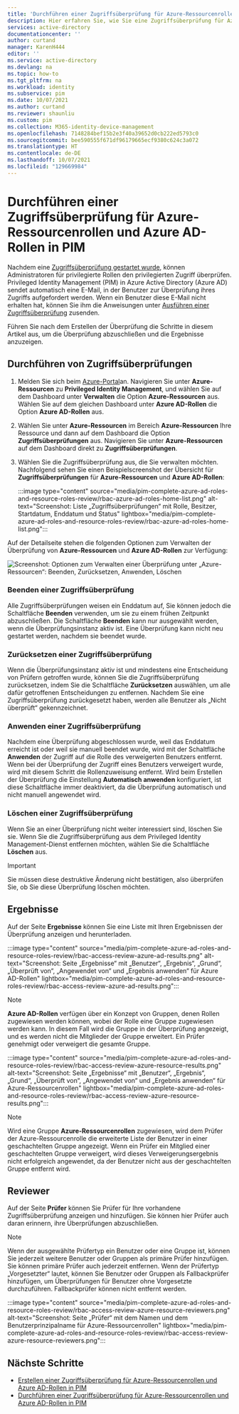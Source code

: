 ```yaml
---
title: 'Durchführen einer Zugriffsüberprüfung für Azure-Ressourcenrollen und Azure AD-Rollen in PIM: Azure AD | Microsoft-Dokumentation'
description: Hier erfahren Sie, wie Sie eine Zugriffsüberprüfung für Azure-Ressourcenrollen und Azure AD-Rollen in Privileged Identity Management (PIM) in Azure Active Directory abschließen.
services: active-directory
documentationcenter: ''
author: curtand
manager: KarenH444
editor: ''
ms.service: active-directory
ms.devlang: na
ms.topic: how-to
ms.tgt_pltfrm: na
ms.workload: identity
ms.subservice: pim
ms.date: 10/07/2021
ms.author: curtand
ms.reviewer: shaunliu
ms.custom: pim
ms.collection: M365-identity-device-management
ms.openlocfilehash: 7148284bef15b2e3f40a39652d0cb222ed5793c0
ms.sourcegitcommit: bee590555f671df96179665ecf9380c624c3a072
ms.translationtype: HT
ms.contentlocale: de-DE
ms.lasthandoff: 10/07/2021
ms.locfileid: "129669984"
---
```

# <a name="complete-an-access-review-of-azure-resource-and-azure-ad-roles-in-pim"></a>Durchführen einer Zugriffsüberprüfung für Azure-Ressourcenrollen und Azure AD-Rollen in PIM

Nachdem eine [Zugriffsüberprüfung gestartet wurde](pim-create-azure-ad-roles-and-resource-roles-review.md), können Administratoren für privilegierte Rollen den privilegierten Zugriff überprüfen. Privileged Identity Management (PIM) in Azure Active Directory (Azure AD) sendet automatisch eine E-Mail, in der Benutzer zur Überprüfung ihres Zugriffs aufgefordert werden. Wenn ein Benutzer diese E-Mail nicht erhalten hat, können Sie ihm die Anweisungen unter [Ausführen einer Zugriffsüberprüfung](pim-perform-azure-ad-roles-and-resource-roles-review.md) zusenden.

Führen Sie nach dem Erstellen der Überprüfung die Schritte in diesem Artikel aus, um die Überprüfung abzuschließen und die Ergebnisse anzuzeigen.

## <a name="complete-access-reviews"></a>Durchführen von Zugriffsüberprüfungen

1. Melden Sie sich beim [Azure-Portal](https://portal.azure.com/)an. Navigieren Sie unter **Azure-Ressourcen** zu **Privileged Identity Management**, und wählen Sie auf dem Dashboard unter **Verwalten** die Option **Azure-Ressourcen** aus. Wählen Sie auf dem gleichen Dashboard unter **Azure AD-Rollen** die Option **Azure AD-Rollen** aus.

2. Wählen Sie unter **Azure-Ressourcen** im Bereich **Azure-Ressourcen** Ihre Ressource und dann auf dem Dashboard die Option **Zugriffsüberprüfungen** aus. Navigieren Sie unter **Azure-Ressourcen** auf dem Dashboard direkt zu **Zugriffsüberprüfungen**.

3. Wählen Sie die Zugriffsüberprüfung aus, die Sie verwalten möchten. Nachfolgend sehen Sie einen Beispielscreenshot der Übersicht für **Zugriffsüberprüfungen** für **Azure-Ressourcen** und **Azure AD-Rollen**:

    :::image type="content" source="media/pim-complete-azure-ad-roles-and-resource-roles-review/rbac-azure-ad-roles-home-list.png" alt-text="Screenshot: Liste „Zugriffsüberprüfungen“ mit Rolle, Besitzer, Startdatum, Enddatum und Status" lightbox="media/pim-complete-azure-ad-roles-and-resource-roles-review/rbac-azure-ad-roles-home-list.png":::

Auf der Detailseite stehen die folgenden Optionen zum Verwalten der Überprüfung von **Azure-Ressourcen** und **Azure AD-Rollen** zur Verfügung:

![Screenshot: Optionen zum Verwalten einer Überprüfung unter „Azure-Ressourcen“: Beenden, Zurücksetzen, Anwenden, Löschen](media/pim-complete-azure-ad-roles-and-resource-roles-review/rbac-access-review-menu.png)

### <a name="stop-an-access-review"></a>Beenden einer Zugriffsüberprüfung

Alle Zugriffsüberprüfungen weisen ein Enddatum auf, Sie können jedoch die Schaltfläche **Beenden** verwenden, um sie zu einem frühen Zeitpunkt abzuschließen. Die Schaltfläche **Beenden** kann nur ausgewählt werden, wenn die Überprüfungsinstanz aktiv ist. Eine Überprüfung kann nicht neu gestartet werden, nachdem sie beendet wurde.

### <a name="reset-an-access-review"></a>Zurücksetzen einer Zugriffsüberprüfung

Wenn die Überprüfungsinstanz aktiv ist und mindestens eine Entscheidung von Prüfern getroffen wurde, können Sie die Zugriffsüberprüfung zurücksetzen, indem Sie die Schaltfläche **Zurücksetzen** auswählen, um alle dafür getroffenen Entscheidungen zu entfernen. Nachdem Sie eine Zugriffsüberprüfung zurückgesetzt haben, werden alle Benutzer als „Nicht überprüft“ gekennzeichnet.

### <a name="apply-an-access-review"></a>Anwenden einer Zugriffsüberprüfung

Nachdem eine Überprüfung abgeschlossen wurde, weil das Enddatum erreicht ist oder weil sie manuell beendet wurde, wird mit der Schaltfläche **Anwenden** der Zugriff auf die Rolle des verweigerten Benutzers entfernt. Wenn bei der Überprüfung der Zugriff eines Benutzers verweigert wurde, wird mit diesem Schritt die Rollenzuweisung entfernt. Wird beim Erstellen der Überprüfung die Einstellung **Automatisch anwenden** konfiguriert, ist diese Schaltfläche immer deaktiviert, da die Überprüfung automatisch und nicht manuell angewendet wird.

### <a name="delete-an-access-review"></a>Löschen einer Zugriffsüberprüfung

Wenn Sie an einer Überprüfung nicht weiter interessiert sind, löschen Sie sie. Wenn Sie die Zugriffsüberprüfung aus dem Privileged Identity Management-Dienst entfernen möchten, wählen Sie die Schaltfläche **Löschen** aus.

> [!IMPORTANT]
> Sie müssen diese destruktive Änderung nicht bestätigen, also überprüfen Sie, ob Sie diese Überprüfung löschen möchten.

## <a name="results"></a>Ergebnisse

Auf der Seite **Ergebnisse** können Sie eine Liste mit Ihren Ergebnissen der Überprüfung anzeigen und herunterladen.

:::image type="content" source="media/pim-complete-azure-ad-roles-and-resource-roles-review/rbac-access-review-azure-ad-results.png" alt-text="Screenshot: Seite „Ergebnisse“ mit „Benutzer“, „Ergebnis“, „Grund“, „Überprüft von“, „Angewendet von“ und „Ergebnis anwenden“ für Azure AD-Rollen" lightbox="media/pim-complete-azure-ad-roles-and-resource-roles-review/rbac-access-review-azure-ad-results.png":::

> [!Note]
> **Azure AD-Rollen** verfügen über ein Konzept von Gruppen, denen Rollen zugewiesen werden können, wobei der Rolle eine Gruppe zugewiesen werden kann. In diesem Fall wird die Gruppe in der Überprüfung angezeigt, und es werden nicht die Mitglieder der Gruppe erweitert. Ein Prüfer genehmigt oder verweigert die gesamte Gruppe.

:::image type="content" source="media/pim-complete-azure-ad-roles-and-resource-roles-review/rbac-access-review-azure-resource-results.png" alt-text="Screenshot: Seite „Ergebnisse“ mit „Benutzer“, „Ergebnis“, „Grund“, „Überprüft von“, „Angewendet von“ und „Ergebnis anwenden“ für Azure-Ressourcenrollen" lightbox="media/pim-complete-azure-ad-roles-and-resource-roles-review/rbac-access-review-azure-resource-results.png":::

> [!Note]
>Wird eine Gruppe **Azure-Ressourcenrollen** zugewiesen, wird dem Prüfer der Azure-Ressourcenrolle die erweiterte Liste der Benutzer in einer geschachtelten Gruppe angezeigt. Wenn ein Prüfer ein Mitglied einer geschachtelten Gruppe verweigert, wird dieses Verweigerungsergebnis nicht erfolgreich angewendet, da der Benutzer nicht aus der geschachtelten Gruppe entfernt wird.

## <a name="reviewers"></a>Reviewer

Auf der Seite **Prüfer** können Sie Prüfer für Ihre vorhandene Zugriffsüberprüfung anzeigen und hinzufügen. Sie können hier Prüfer auch daran erinnern, ihre Überprüfungen abzuschließen.

> [!Note]
> Wenn der ausgewählte Prüfertyp ein Benutzer oder eine Gruppe ist, können Sie jederzeit weitere Benutzer oder Gruppen als primäre Prüfer hinzufügen. Sie können primäre Prüfer auch jederzeit entfernen. Wenn der Prüfertyp „Vorgesetzter“ lautet, können Sie Benutzer oder Gruppen als Fallbackprüfer hinzufügen, um Überprüfungen für Benutzer ohne Vorgesetzte durchzuführen. Fallbackprüfer können nicht entfernt werden.

:::image type="content" source="media/pim-complete-azure-ad-roles-and-resource-roles-review/rbac-access-review-azure-resource-reviewers.png" alt-text="Screenshot: Seite „Prüfer“ mit dem Namen und dem Benutzerprinzipalname für Azure-Ressourcenrollen" lightbox="media/pim-complete-azure-ad-roles-and-resource-roles-review/rbac-access-review-azure-resource-reviewers.png":::

## <a name="next-steps"></a>Nächste Schritte

- [Erstellen einer Zugriffsüberprüfung für Azure-Ressourcenrollen und Azure AD-Rollen in PIM](pim-create-azure-ad-roles-and-resource-roles-review.md)
- [Durchführen einer Zugriffsüberprüfung für Azure-Ressourcenrollen und Azure AD-Rollen in PIM](pim-perform-azure-ad-roles-and-resource-roles-review.md)
